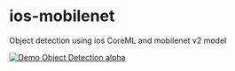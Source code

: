 # ios-mobilenet
Object detection using ios CoreML and mobilenet v2 model


[![Demo Object Detection alpha](https://j.gifs.com/p8D4vp.gif)](https://youtu.be/qcTe1rtkD24)


